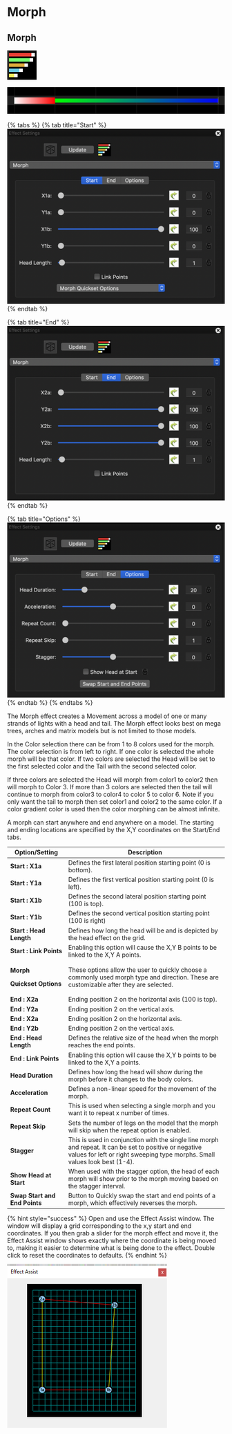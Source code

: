 # Morph

## Morph

![Icon](<../../.gitbook/assets/image (364).png>)

![Sequencer Grid](<../../.gitbook/assets/image (77) (1).png>)

{% tabs %}
{% tab title="Start" %}
![](<../../.gitbook/assets/image (756) (1).png>)
{% endtab %}

{% tab title="End" %}
![](<../../.gitbook/assets/image (519).png>)
{% endtab %}

{% tab title="Options" %}
![](<../../.gitbook/assets/image (426) (1).png>)
{% endtab %}
{% endtabs %}

The Morph effect creates a Movement across a model of one or many strands of lights with a head and tail. The Morph effect looks best on mega trees, arches and matrix models but is not limited to those models.

In the Color selection there can be from 1 to 8 colors used for the morph. The color selection is from left to right. If one color is selected the whole morph will be that color. If two colors are selected the Head will be set to the first selected color and the Tail with the second selected color.

If three colors are selected the Head will morph from color1 to color2 then will morph to Color 3. If more than 3 colors are selected then the tail will continue to morph from color3 to color4 to color 5 to color 6. Note if you only want the tail to morph then set color1 and color2 to the same color. If a color gradient color is used then the color morphing can be almost infinite.

A morph can start anywhere and end anywhere on a model. The starting and ending locations are specified by the X,Y coordinates on the Start/End tabs.

| Option/Setting                                                        | Description                                                                                                                                                                           |
| --------------------------------------------------------------------- | ------------------------------------------------------------------------------------------------------------------------------------------------------------------------------------- |
| **Start : X1a**                                                       | Defines the first lateral position starting point (0 is bottom).                                                                                                                      |
| **Start : Y1a**                                                       | Defines the first vertical position starting point (0 is left).                                                                                                                       |
| **Start : X1b**                                                       | Defines the second lateral position starting point (100 is top).                                                                                                                      |
| **Start : Y1b**                                                       | Defines the second vertical position starting point (100 is right)                                                                                                                    |
| **Start : Head Length**                                               | Defines how long the head will be and is depicted by the head effect on the grid.                                                                                                     |
| **Start : Link Points**                                               | Enabling this option will cause the X,Y B points to be linked to the X,Y A points.                                                                                                    |
| <p><strong>Morph</strong></p><p><strong>Quickset Options</strong></p> | These options allow the user to quickly choose a commonly used morph type and direction. These are customizable after they are selected.                                              |
| **End : X2a**                                                         | Ending position 2 on the horizontal axis (100 is top).                                                                                                                                |
| **End : Y2a**                                                         | Ending position 2 on the vertical axis.                                                                                                                                               |
| **End : X2a**                                                         | Ending position 2 on the horizontal axis.                                                                                                                                             |
| **End : Y2b**                                                         | Ending position 2 on the vertical axis.                                                                                                                                               |
| **End : Head Length**                                                 | Defines the relative size of the head when the morph reaches the end points.                                                                                                          |
| **End : Link Points**                                                 | Enabling this option will cause the X,Y b points to be linked to the X,Y a points.                                                                                                    |
| **Head Duration**                                                     | Defines how long the head will show during the morph before it changes to the body colors.                                                                                            |
| **Acceleration**                                                      | Defines a non-linear speed for the movement of the morph.                                                                                                                             |
| **Repeat Count**                                                      | This is used when selecting a single morph and you want it to repeat x number of times.                                                                                               |
| **Repeat Skip**                                                       | Sets the number of legs on the model that the morph will skip when the repeat option is enabled.                                                                                      |
| **Stagger**                                                           | This is used in conjunction with the single line morph and repeat. It can be set to positive or negative values for left or right sweeping type morphs. Small values look best (1-4). |
| **Show Head at Start**                                                | When used with the stagger option, the head of each morph will show prior to the morph moving based on the stagger interval.                                                          |
| **Swap Start and End Points**                                         | Button to Quickly swap the start and end points of a morph, which effectively reverses the morph.                                                                                     |

{% hint style="success" %}
Open and use the Effect Assist window. The window will display a grid corresponding to the x,y start and end coordinates. If you then grab a slider for the morph effect and move it, the Effect Assist window shows exactly where the coordinate is being moved to, making it easier to determine what is being done to the effect. Double click to reset the coordinates to defaults.
{% endhint %}

![](<../../.gitbook/assets/image (280).png>)
